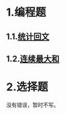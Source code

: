 # 1.编程题

## 1.1.[统计回文](https://www.nowcoder.com/practice/9d1559511b3849deaa71b576fa7009dc?tpId=122&tqId=33664&ru=/exam/oj)

## 1.2.[连续最大和](https://www.nowcoder.com/practice/5a304c109a544aef9b583dce23f5f5db?tpId=182&tqId=34613&ru=/exam/oj)

# 2.选择题

没有错误，暂时不写。